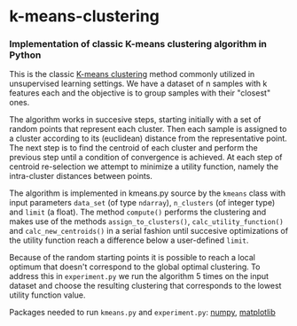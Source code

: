 # k-means-clustering


<h3><b>Implementation of classic K-means clustering algorithm in Python</b></h3>

This is the classic <a href="https://en.wikipedia.org/wiki/K-means_clustering">K-means clustering</a> method commonly utilized in unsupervised learning settings. We have a dataset of n samples with k features each and the objective is to group samples with their "closest" ones.

The algorithm works in succesive steps, starting initially with a set of random points that represent each cluster. Then each sample is assigned to a cluster according to its (euclidean) distance from the representative point. The next step is to find the centroid of each cluster and perform the previous step until a condition of convergence is achieved. At each step of centroid re-selection we attempt to minimize a utility function, namely the intra-cluster distances between points.

The algorithm is implemented in kmeans.py source by the <code>kmeans</code> class with input parameters <code>data_set</code> (of type <code>ndarray</code>), <code>n_clusters</code> (of integer type) and <code>limit</code> (a float). The method <code>compute()</code> performs the clustering and makes use of the methods <code>assign_to_clusters()</code>, <code>calc_utility_function()</code> and <code>calc_new_centroids()</code> in a serial fashion until succesive optimizations of the utility function reach a difference below a user-defined <code>limit</code>. 

Because of the random starting points it is possible to reach a local optimum that doesn't correspond to the global optimal clustering. To address this in <code>experiment.py</code> we run the algorithm 5 times on the input dataset and choose the resulting clustering that corresponds to the lowest utility function value.

Packages needed to run <code>kmeans.py</code> and <code>experiment.py</code>: <a href="http://www.numpy.org/">numpy</a>, <a href="http://matplotlib.org/">matplotlib</a>

